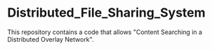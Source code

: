 # Distributed_File_Sharing_System
This repository contains a code that allows "Content Searching in a Distributed Overlay Network". 

